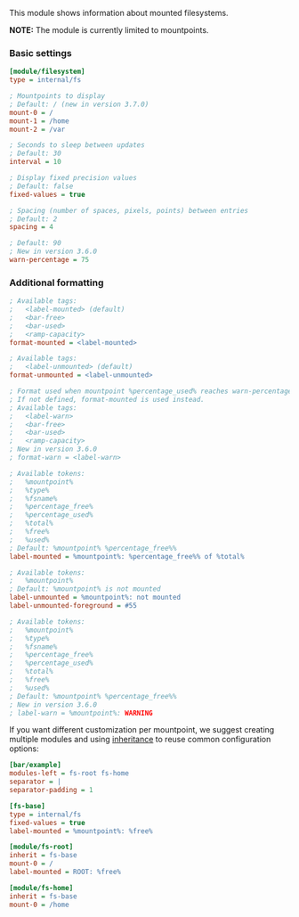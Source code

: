 This module shows information about mounted filesystems.

**NOTE:** The module is currently limited to mountpoints.

### Basic settings

```ini
[module/filesystem]
type = internal/fs

; Mountpoints to display
; Default: / (new in version 3.7.0)
mount-0 = /
mount-1 = /home
mount-2 = /var

; Seconds to sleep between updates
; Default: 30
interval = 10

; Display fixed precision values
; Default: false
fixed-values = true

; Spacing (number of spaces, pixels, points) between entries
; Default: 2
spacing = 4

; Default: 90
; New in version 3.6.0
warn-percentage = 75
```

### Additional formatting
```ini
; Available tags:
;   <label-mounted> (default)
;   <bar-free>
;   <bar-used>
;   <ramp-capacity>
format-mounted = <label-mounted>

; Available tags:
;   <label-unmounted> (default)
format-unmounted = <label-unmounted>

; Format used when mountpoint %percentage_used% reaches warn-percentage
; If not defined, format-mounted is used instead.
; Available tags:
;   <label-warn>
;   <bar-free>
;   <bar-used>
;   <ramp-capacity>
; New in version 3.6.0
; format-warn = <label-warn>

; Available tokens:
;   %mountpoint%
;   %type%
;   %fsname%
;   %percentage_free%
;   %percentage_used%
;   %total%
;   %free%
;   %used%
; Default: %mountpoint% %percentage_free%%
label-mounted = %mountpoint%: %percentage_free%% of %total%

; Available tokens:
;   %mountpoint%
; Default: %mountpoint% is not mounted
label-unmounted = %mountpoint%: not mounted
label-unmounted-foreground = #55

; Available tokens:
;   %mountpoint%
;   %type%
;   %fsname%
;   %percentage_free%
;   %percentage_used%
;   %total%
;   %free%
;   %used%
; Default: %mountpoint% %percentage_free%%
; New in version 3.6.0
; label-warn = %mountpoint%: WARNING
```

If you want different customization per mountpoint, we suggest creating
multiple modules and using
[inheritance](https://github.com/polybar/polybar/wiki/Configuration#inheritance)
to reuse common configuration options:

```ini
[bar/example]
modules-left = fs-root fs-home
separator = |
separator-padding = 1

[fs-base]
type = internal/fs
fixed-values = true
label-mounted = %mountpoint%: %free%

[module/fs-root]
inherit = fs-base
mount-0 = /
label-mounted = ROOT: %free%

[module/fs-home]
inherit = fs-base
mount-0 = /home
```
